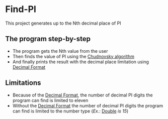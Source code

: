 # Find-PI
This project generates up to the Nth decimal place of PI

## The program step-by-step
- The program gets the Nth value from the user	
- Then finds the value of PI using the [Chudnovsky algorithm](https://www.craig-wood.com/nick/articles/pi-chudnovsky/)
- And finally prints the result with the decimal place limitation using [Decimal Format](https://docs.oracle.com/javase/7/docs/api/java/text/DecimalFormat.html)

## Limitations
- Because of the [Decimal Format](https://docs.oracle.com/javase/7/docs/api/java/text/DecimalFormat.html), the number of decimal PI digits the program can find is limited to eleven
- Without the [Decimal Format](https://docs.oracle.com/javase/7/docs/api/java/text/DecimalFormat.html) the number of decimal PI digits the program can find is limited to the number type (*Ex.:* [Double](https://docs.oracle.com/javase/7/docs/api/java/lang/Double.html) *is 15*)
